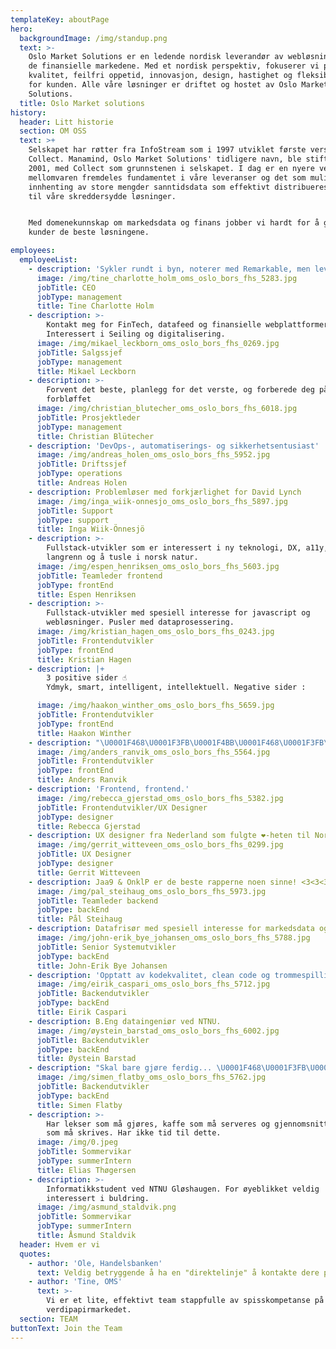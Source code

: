 ```yaml
---
templateKey: aboutPage
hero:
  backgroundImage: /img/standup.png
  text: >-
    Oslo Market Solutions er en ledende nordisk leverandør av webløsninger for
    de finansielle markedene. Med et nordisk perspektiv, fokuserer vi på høy
    kvalitet, feilfri oppetid, innovasjon, design, hastighet og fleksibilitet
    for kunden. Alle våre løsninger er driftet og hostet av Oslo Market
    Solutions.
  title: Oslo Market solutions
history:
  header: Litt historie
  section: OM OSS
  text: >+
    Selskapet har røtter fra InfoStream som i 1997 utviklet første versjon av
    Collect. Manamind, Oslo Market Solutions' tidligere navn, ble stiftet i
    2001, med Collect som grunnstenen i selskapet. I dag er en nyere versjon av
    mellomvaren fremdeles fundamentet i våre leveranser og det som muliggjør
    innhenting av store mengder sanntidsdata som effektivt distribueres videre
    til våre skreddersydde løsninger.


    Med domenekunnskap om markedsdata og finans jobber vi hardt for å gi våre
    kunder de beste løsningene.

employees:
  employeeList:
    - description: 'Sykler rundt i byn, noterer med Remarkable, men lever ellers digitalt.'
      image: /img/tine_charlotte_holm_oms_oslo_bors_fhs_5283.jpg
      jobTitle: CEO
      jobType: management
      title: Tine Charlotte Holm
    - description: >-
        Kontakt meg for FinTech, datafeed og finansielle webplattformer.
        Interessert i Seiling og digitalisering.
      image: /img/mikael_leckborn_oms_oslo_bors_fhs_0269.jpg
      jobTitle: Salgssjef
      jobType: management
      title: Mikael Leckborn
    - description: >-
        Forvent det beste, planlegg for det verste, og forberede deg på å bli
        forbløffet
      image: /img/christian_blutecher_oms_oslo_bors_fhs_6018.jpg
      jobTitle: Prosjektleder
      jobType: management
      title: Christian Blütecher
    - description: 'DevOps-, automatiserings- og sikkerhetsentusiast'
      image: /img/andreas_holen_oms_oslo_bors_fhs_5952.jpg
      jobTitle: Driftssjef
      jobType: operations
      title: Andreas Holen
    - description: Problemløser med forkjærlighet for David Lynch
      image: /img/inga_wiik-onnesjo_oms_oslo_bors_fhs_5897.jpg
      jobTitle: Support
      jobType: support
      title: Inga Wiik-Önnesjö
    - description: >-
        Fullstack-utvikler som er interessert i ny teknologi, DX, a11y, Linux,
        langrenn og å tusle i norsk natur.
      image: /img/espen_henriksen_oms_oslo_bors_fhs_5603.jpg
      jobTitle: Teamleder frontend
      jobType: frontEnd
      title: Espen Henriksen
    - description: >-
        Fullstack-utvikler med spesiell interesse for javascript og
        webløsninger. Pusler med dataprosessering.
      image: /img/kristian_hagen_oms_oslo_bors_fhs_0243.jpg
      jobTitle: Frontendutvikler
      jobType: frontEnd
      title: Kristian Hagen
    - description: |+
        3 positive sider ☝️             
        Ydmyk, smart, intelligent, intellektuell. Negative sider : 

      image: /img/haakon_winther_oms_oslo_bors_fhs_5659.jpg
      jobTitle: Frontendutvikler
      jobType: frontEnd
      title: Haakon Winther
    - description: "\U0001F468\U0001F3FB‍\U0001F4BB\U0001F468\U0001F3FB‍\U0001F4BB\U0001F468\U0001F3FB‍\U0001F4BB\U0001F468\U0001F3FB‍\U0001F4BB\U0001F468\U0001F3FB‍\U0001F4BB\U0001F468\U0001F3FB‍\U0001F4BB"
      image: /img/anders_ranvik_oms_oslo_bors_fhs_5564.jpg
      jobTitle: Frontendutvikler
      jobType: frontEnd
      title: Anders Ranvik
    - description: 'Frontend, frontend.'
      image: /img/rebecca_gjerstad_oms_oslo_bors_fhs_5382.jpg
      jobTitle: Frontendutvikler/UX Designer
      jobType: designer
      title: Rebecca Gjerstad
    - description: UX designer fra Nederland som fulgte ❤️-heten til Norge
      image: /img/gerrit_witteveen_oms_oslo_bors_fhs_0299.jpg
      jobTitle: UX Designer
      jobType: designer
      title: Gerrit Witteveen
    - description: Jaa9 & OnklP er de beste rapperne noen sinne! <3<3<3<3
      image: /img/pal_steihaug_oms_oslo_bors_fhs_5973.jpg
      jobTitle: Teamleder backend
      jobType: backEnd
      title: Pål Steihaug
    - description: Datafrisør med spesiell interesse for markedsdata og Depeche Mode.
      image: /img/john-erik_bye_johansen_oms_oslo_bors_fhs_5788.jpg
      jobTitle: Senior Systemutvikler
      jobType: backEnd
      title: John-Erik Bye Johansen
    - description: 'Opptatt av kodekvalitet, clean code og trommespilling.'
      image: /img/eirik_caspari_oms_oslo_bors_fhs_5712.jpg
      jobTitle: Backendutvikler
      jobType: backEnd
      title: Eirik Caspari
    - description: B.Eng dataingeniør ved NTNU.
      image: /img/øystein_barstad_oms_oslo_bors_fhs_6002.jpg
      jobTitle: Backendutvikler
      jobType: backEnd
      title: Øystein Barstad
    - description: "Skal bare gjøre ferdig... \U0001F468\U0001F3FB‍\U0001F4BB"
      image: /img/simen_flatby_oms_oslo_bors_fhs_5762.jpg
      jobTitle: Backendutvikler
      jobType: backEnd
      title: Simen Flatby
    - description: >-
        Har lekser som må gjøres, kaffe som må serveres og gjennomsnittlig kode
        som må skrives. Har ikke tid til dette.
      image: /img/0.jpeg
      jobTitle: Sommervikar
      jobType: summerIntern
      title: Elias Thøgersen
    - description: >-
        Informatikkstudent ved NTNU Gløshaugen. For øyeblikket veldig
        interessert i buldring.
      image: /img/asmund_staldvik.png
      jobTitle: Sommervikar
      jobType: summerIntern
      title: Åsmund Staldvik
  header: Hvem er vi
  quotes:
    - author: 'Ole, Handelsbanken'
      text: Veldig betryggende å ha en "direktelinje" å kontakte dere på!
    - author: 'Tine, OMS'
      text: >-
        Vi er et lite, effektivt team stappfulle av spisskompetanse på
        verdipapirmarkedet.
  section: TEAM
buttonText: Join the Team
---
```

